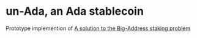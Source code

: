 # un-Ada, an Ada stablecoin

Prototype implemention of [A solution to the Big-Address staking problem](big-address-problem.md)
